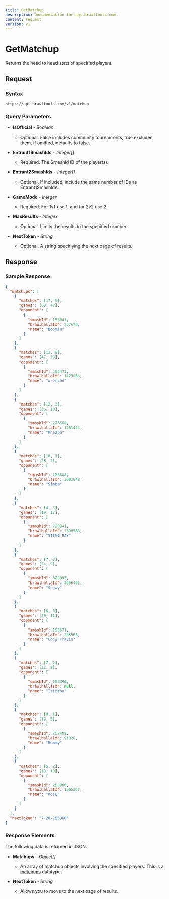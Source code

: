 ```yaml
---
title: GetMatchup
description: Documentation for api.brawltools.com.
content: request
version: v1
---
```


# GetMatchup

Returns the head to head stats of specified players.

## Request

### Syntax

`https://api.brawltools.com/v1/matchup`

### Query Parameters

- **IsOfficial** - _Boolean_
  - Optional. False includes community tournaments, true excludes them. If omitted, defaults to false.

- **Entrant1SmashIds** - _Integer[]_
  - Required. The SmashId ID of the player(s).

- **Entrant2SmashIds** - _Integer[]_
  - Optional. If included, include the same number of IDs as Entrant1SmashIds.

- **GameMode** - _Integer_
  - Required. For 1v1 use 1, and for 2v2 use 2.

- **MaxResults** - _Integer_
  - Optional. Limits the results to the specified number.

- **NextToken** - _String_
  - Optional. A string specifiying the next page of results.

## Response

### Sample Response

```json
{
  "matchups": [
    {
      "matches": [17, 9],
      "games": [60, 48],
      "opponent": [
        {
          "smashId": 153043,
          "brawlhallaId": 257670,
          "name": "Boomie"
        }
      ]
    },
    {
      "matches": [13, 9],
      "games": [47, 39],
      "opponent": [
        {
          "smashId": 263473,
          "brawlhallaId": 1479056,
          "name": "wrenchd"
        }
      ]
    },
    {
      "matches": [12, 3],
      "games": [36, 10],
      "opponent": [
        {
          "smashId": 275580,
          "brawlhallaId": 1281444,
          "name": "Phazon"
        }
      ]
    },
    {
      "matches": [10, 1],
      "games": [28, 7],
      "opponent": [
        {
          "smashId": 266888,
          "brawlhallaId": 3001049,
          "name": "Simba"
        }
      ]
    },
    {
      "matches": [4, 5],
      "games": [19, 17],
      "opponent": [
        {
          "smashId": 728941,
          "brawlhallaId": 1396588,
          "name": "STING RAY"
        }
      ]
    },
    {
      "matches": [7, 2],
      "games": [24, 9],
      "opponent": [
        {
          "smashId": 328895,
          "brawlhallaId": 3666461,
          "name": "Snowy"
        }
      ]
    },
    {
      "matches": [6, 3],
      "games": [20, 11],
      "opponent": [
        {
          "smashId": 153671,
          "brawlhallaId": 285963,
          "name": "Cody Travis"
        }
      ]
    },
    {
      "matches": [7, 2],
      "games": [22, 9],
      "opponent": [
        {
          "smashId": 153396,
          "brawlhallaId": null,
          "name": "Isidroo"
        }
      ]
    },
    {
      "matches": [8, 1],
      "games": [19, 5],
      "opponent": [
        {
          "smashId": 767408,
          "brawlhallaId": 91026,
          "name": "Remmy"
        }
      ]
    },
    {
      "matches": [5, 2],
      "games": [18, 10],
      "opponent": [
        {
          "smashId": 263960,
          "brawlhallaId": 1565267,
          "name": "noeL"
        }
      ]
    }
  ],
  "nextToken": "7-28-263960"
}
```

### Response Elements

The following data is returned in JSON.

- **Matchups** - _Object[]_
  - An array of matchup objects involving the specified players. This is a <a href="../../datatypes/matchup">matchups</a> datatype.

- **NextToken** - _String_
  - Allows you to move to the next page of results.
